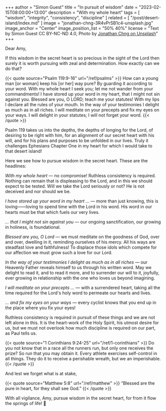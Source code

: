 +++
author = "Simon Guest"
title = "In pursuit of wisdom"
date = "2023-02-15T08:00:00+13:00"
description = "With my whole heart"
tags = [ "wisdom", "integrity", "consistency", "discipline" ]
related = [ "/post/desert-island/index.md" ]
image = "jonathan-chng-3R4vPrSB1c4-unsplash.jpg"
image_anchor = "Center"
image_position_list = "50% 40%"
license = "Text by Simon Guest CC BY-NC-ND 4.0, Photo by [Jonathan Chng on Unsplash](https://unsplash.com/photos/3R4vPrSB1c4)"
+++

Dear Amy,

If this wisdom in the secret heart is so precious in the sight of the Lord then surely it is worth pursuing with zeal and determination. How exactly can we do that?

{{< quote source="Psalm 119:9-16" url="/ref/psalms" >}}
How can a young man [or woman] keep his [or her] way pure? By guarding it according to your word.
With my whole heart I seek you; let me not wander from your commandments!
I have stored up your word in my heart, that I might not sin against you.
Blessed are you, O LORD; teach me your statutes!
With my lips I declare all the rules of your mouth.
In the way of your testimonies I delight as much as in all riches.
I will meditate on your precepts and fix my eyes on your ways.
I will delight in your statutes; I will not forget your word.
{{< /quote >}}

Psalm 119 takes us into the depths, the depths of longing for the Lord, of desiring to be right with him, for an alignment of our secret heart with his will, and for his plans and purposes to be unfolded in our lives. Truly it challenges Ephesians Chapter One in my heart for which I would take to that desert island!

Here we see how to pursue wisdom in the secret heart. These are the headlines:

_With my whole heart_ — no compromise! Ruthless consistency is required. Nothing can remain that is displeasing to the Lord, and in this we should expect to be tested. Will we take the Lord seriously or not? He is not deceived and nor should we be.

_I have stored up your word in my heart ..._ — more than just knowing, this is loving⸺loving to spend time with the Lord in his word. His word in our hearts must be that which fuels our very lives.

_... that I might not sin against you_ — our ongoing sanctification, our growing in holiness, is foundational.

_Blessed are you, O Lord_ — we must meditate on the goodness of God, over and over, dwelling in it, reminding ourselves of his mercy. All his ways are steadfast love and faithfulness! To displace those idols which compete for our affection we must grow such a love for our Lord.

_In the way of your testimonies I delight as much as in all riches_ — our Heavenly Father reveals himself to us through his written word. May we delight to read it, and to read it more, and to surrender our will to it, joyfully, ever growing in relationship with the one who loves us beyond imagining.

_I will meditate on your precepts ..._ — with a surrendered heart, taking all the time required for the Lord's holy word to permeate our hearts and lives.

_... and fix my eyes on your ways_ — every cyclist knows that you end up in the place where you fix your eyes!

Ruthless consistency is required in pursuit of these things and we are not left alone in this. It is the heart-work of the Holy Spirit, his utmost desire for us, but we must not overlook how much discipline is required on our part, as Paul tells us.

{{< quote source="1 Corinthians 9:24-25" url="/ref/1-corinthians" >}}
Do you not know that in a race all the runners run, but only one receives the prize? So run that you may obtain it. Every athlete exercises self-control in all things. They do it to receive a perishable wreath, but we an imperishable.
{{< /quote >}}

And lest we forget what is at stake,

{{< quote source="Matthew 5:8" url="/ref/matthew" >}}
“Blessed are the pure in heart, for they shall see God.”
{{< /quote >}}

With all vigilance, Amy, pursue wisdom in the secret heart, for from it flow the springs of life! 🙏

